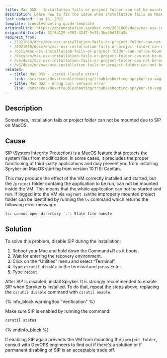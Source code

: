 ```yaml
---
title: Mac OSX - Installation fails or project folder can not be mounted due to SIP
description: Learn how to fix the issue when installation fails on MacOS or project folder can not be mounted due to SIP
last_updated: Jun 16, 2021
template: troubleshooting-guide-template
originalLink: https://documentation.spryker.com/2021080/docs/mac-osx-installation-fails-or-project-folder-can-not-be-mounted-due-to-sip
originalArticleId: 32f8d129-e292-4247-9e21-3be46d7f4a5b
redirect_from:
  - /2021080/docs/mac-osx-installation-fails-or-project-folder-can-not-be-mounted-due-to-sip
  - /2021080/docs/en/mac-osx-installation-fails-or-project-folder-can-not-be-mounted-due-to-sip
  - /docs/mac-osx-installation-fails-or-project-folder-can-not-be-mounted-due-to-sip
  - /docs/en/mac-osx-installation-fails-or-project-folder-can-not-be-mounted-due-to-sip
  - /v6/docs/mac-osx-installation-fails-or-project-folder-can-not-be-mounted-due-to-sip
  - /v6/docs/en/mac-osx-installation-fails-or-project-folder-can-not-be-mounted-due-to-sip
related:
  - title: Mac OSX - iterm2 (locale error)
    link: docs/scos/dev/troubleshooting/troubleshooting-spryker-in-vagrant-issues/macos-issues/mac-osx-iterm2-locale-error.html
  - title: Mac OSX - Wrong curl version error
    link: docs/scos/dev/troubleshooting/troubleshooting-spryker-in-vagrant-issues/macos-issues/mac-osx-wrong-curl-version-error.html
---
```


## Description

Sometimes, installation fails or project folder can not be mounted due to SIP on MacOS.

## Cause

SIP (System Integrity Protection) is a MacOS feature that protects the system files from modification. In some cases, it precludes the proper functioning of third-party applications and may prevent you from installing Spryker on MacOS starting from version 10.11 El Capitan.

This may produce the effect of the VM correctly installed and started, but the `/project` folder containg the application to be run, can not be mounted inside the VM. This means that the whole application can not be started und run. If logged into the VM via `vagrant ssh`the improperly mounted project folder can be identified by running the `ls` command which returns the following error message:

```bash
ls: cannot open directory '.': Stale file handle
```

## Solution

To solve this problem, disable SIP during the installation:

1. Reboot your Mac and hold down the Command+R as it boots.
2. Wait for entering the recovery environment.
3. Click on the “Utilities” menu and select “Terminal”.
4. Type `csrutil disable` in the terminal and press Enter.
5. Type `reboot`.

After SIP is disabled, install Spryker. It is strongly recommended to enable SIP when Spryker is installed. To do that, repeat the steps above, replacing the `csrutil disable` command with `csrutil enable`.

{% info_block warningBox "Verification" %}

Make sure SIP is enabled by running the command:

```bash
csrutil status
```

{% endinfo_block %}

If enabling SIP again prevents the VM from mounting the `/project folder`, consult with DevOPS engineers to find out if there's a solution or if permanent disabling of SIP is an acceptable trade off.
